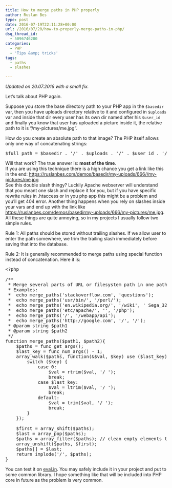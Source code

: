 ```yaml
---
title: How to merge paths in PHP properly
author: Ruslan Bes
type: post
date: 2016-07-19T22:11:28+00:00
url: /2016/07/20/how-to-properly-merge-paths-in-php/
dsq_thread_id:
  - 5096746280
categories:
  - PHP
  - 'Tips &amp; tricks'
tags:
  - paths
  - slashes

---
```

_Updated on 20.07.2016 with a small fix._

Let&#8217;s talk about PHP again.

Suppose you store the base directory path to your PHP app in the `$basedir` var, then you have uploads directory relative to it and configured in `$uploads` var and inside that dir every user has its own dir named after his `$user_id` and finally you know that user has uploaded a picture inside it, the relative path to it is &#8220;/my-pictures/me.jpg&#8221;. 

How do you create an absolute path to that image? The PHP itself allows only one way of concatenating strings:

<pre class="brush: php; title: ; notranslate" title="">$full_path = $basedir . '/' . $uploads . '/' . $user_id . '/' . '/my-pictures/me.jpg';</pre>

Will that work? The true answer is: **most of the time**.  
If you are using this technique there is a high chance you get a link like this in the end: [https://ruslanbes.com/demos/basedir/my-uploads/666//</strong>my-pictures/me.jpg][1]  
See this double slash thingy? Luckily Apache webserver will understand that you meant one slash and replace it for you, but if you have specific rewrite rules in .htaccess or in you php app this might be a problem and you&#8217;ll get 404 error. Another thing happens when you rely on slashes inside your vars and end up with the link like <https://ruslanbes.com/demos/basedirmy-uploads/666/my-pictures/me.jpg>. All these things are quite annoying, so in my projects I usually follow two simple rules.

Rule 1: All paths should be stored without trailing slashes. If we allow user to enter the path somewhere, we trim the trailing slash immediately before saving that into the database. 

Rule 2: It is generally recommended to merge paths using special function instead of concatenation. Here it is:

<pre class="brush: php; auto-links: false; title: ; notranslate" title="">&lt;?php

/**
 * Merge several parts of URL or filesystem path in one path
 * Examples:
 *  echo merge_paths('stackoverflow.com', 'questions');           // 'stackoverflow.com/questions' (slash added between parts)
 *  echo merge_paths('usr/bin/', '/perl/');                       // 'usr/bin/perl/' (double slashes are removed)
 *  echo merge_paths('en.wikipedia.org/', '/wiki', ' Sega_32X');  // 'en.wikipedia.org/wiki/Sega_32X' (accidental space fixed)
 *  echo merge_paths('etc/apache/', '', '/php');                  // 'etc/apache/php' (empty path element is removed)
 *  echo merge_paths('/', '/webapp/api');                         // '/webapp/api' slash is preserved at the beginnnig
 *  echo merge_paths('http://google.com', '/', '/');              // 'http://google.com/' slash is preserved at the end
 * @param string $path1
 * @param string $path2
 */
function merge_paths($path1, $path2){
    $paths = func_get_args();
    $last_key = func_num_args() - 1;
    array_walk($paths, function(&$val, $key) use ($last_key) {
        switch ($key) {
            case 0:
                $val = rtrim($val, '/ ');
                break;
            case $last_key:
                $val = ltrim($val, '/ ');
                break;
            default:
                $val = trim($val, '/ ');
                break;
        }
    });

    $first = array_shift($paths);
    $last = array_pop($paths);
    $paths = array_filter($paths); // clean empty elements to prevent double slashes
    array_unshift($paths, $first);
    $paths[] = $last;
    return implode('/', $paths);
}
</pre>

You can test it on [eval.in][2]. You may safely include it in your project and put to some common library. I hope something like that will be included into PHP core in future as the problem is very common.

 [1]: https://ruslanbes.com/demos/basedir/my-uploads/666//my-pictures/me.jpg
 [2]: https://eval.in/608533